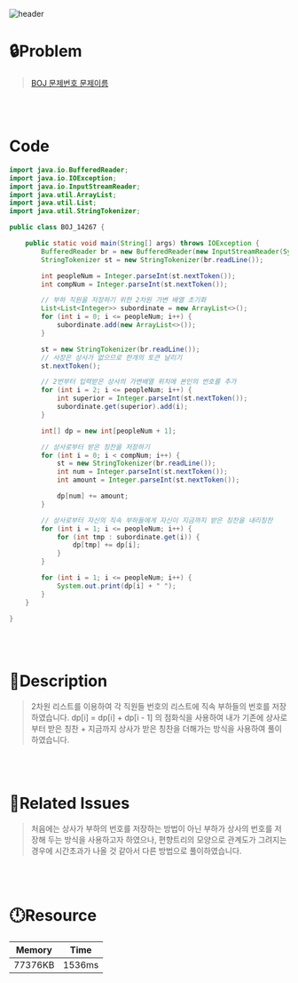 ![header](https://capsule-render.vercel.app/api?type=waving&height=200&color=0:B2E6FF,100:FFB2D6&text=BOJ%2014267&fontColor=FFFFFF&fontAlign=80&fontAlignY=35&fontSize=50)

# **🔒Problem**

> [BOJ 문제번호 문제이름](https://www.acmicpc.net/problem/14267)

<br>
<br>

# **Code**

```java
import java.io.BufferedReader;
import java.io.IOException;
import java.io.InputStreamReader;
import java.util.ArrayList;
import java.util.List;
import java.util.StringTokenizer;

public class BOJ_14267 {

    public static void main(String[] args) throws IOException {
        BufferedReader br = new BufferedReader(new InputStreamReader(System.in));
        StringTokenizer st = new StringTokenizer(br.readLine());

        int peopleNum = Integer.parseInt(st.nextToken());
        int compNum = Integer.parseInt(st.nextToken());

        // 부하 직원을 저장하기 위한 2차원 가변 배열 초기화
        List<List<Integer>> subordinate = new ArrayList<>();
        for (int i = 0; i <= peopleNum; i++) {
            subordinate.add(new ArrayList<>());
        }

        st = new StringTokenizer(br.readLine());
        // 사장은 상사가 없으므로 한개의 토큰 날리기
        st.nextToken();

        // 2번부터 입력받은 상사의 가변배열 위치에 본인의 번호를 추가
        for (int i = 2; i <= peopleNum; i++) {
            int superior = Integer.parseInt(st.nextToken());
            subordinate.get(superior).add(i);
        }

        int[] dp = new int[peopleNum + 1];

        // 상사로부터 받은 칭찬을 저장하기
        for (int i = 0; i < compNum; i++) {
            st = new StringTokenizer(br.readLine());
            int num = Integer.parseInt(st.nextToken());
            int amount = Integer.parseInt(st.nextToken());

            dp[num] += amount;
        }

        // 상사로부터 자신의 직속 부하들에게 자신이 지금까지 받은 칭찬을 내리칭찬
        for (int i = 1; i <= peopleNum; i++) {
            for (int tmp : subordinate.get(i)) {
                dp[tmp] += dp[i];
            }
        }

        for (int i = 1; i <= peopleNum; i++) {
            System.out.print(dp[i] + " ");
        }
    }

}
```

<br>
<br>

# **🔑Description**

> 2차원 리스트를 이용하여 각 직원들 번호의 리스트에 직속 부하들의 번호를 저장하였습니다.
> dp[i] = dp[i] + dp[i - 1] 의 점화식을 사용하여 내가 기존에 상사로 부터 받은 칭찬 + 지금까지 상사가 받은 칭찬을 더해가는 방식을 사용하여 풀이하였습니다.

<br>
<br>

# **📑Related Issues**

> 처음에는 상사가 부하의 번호를 저장하는 방법이 아닌 부하가 상사의 번호를 저장해 두는 방식을 사용하고자 하였으나, 편향트리의 모양으로 관계도가 그려지는 경우에 시간초과가 나올 것 같아서 다른 방법으로 풀이하였습니다.

<br>
<br>

# **🕛Resource**

| Memory | Time   |
| ------ | ------ |
| 77376KB | 1536ms |